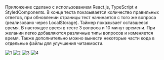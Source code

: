 Приложение сделано с использованием React.js, TypeScript и StyledComponents.
В конце теста показывается количество правильных ответов, при обновлении страницы тест начинается с того же вопроса (реализовано через LocalStorage).
Таймер показывает оставшееся время. 
В настоящее вреся в тесте 3 вопроса и 10 минут времени. При желании легко добавляются различные типы вопросов и изменяется время. 
Также дополнительно можно вынести некоторые части кода в отдельные файлы для улучшения читаемости.



![1](https://github.com/Allakhverdiev1/FrontendTest/assets/160232071/b6d392fc-d898-441d-a904-c342dcb231b0)
![2](https://github.com/Allakhverdiev1/FrontendTest/assets/160232071/a7608d93-7810-46e3-ab6c-61df3f388380)
![3](https://github.com/Allakhverdiev1/FrontendTest/assets/160232071/8d89aaeb-38c2-4ba0-9ebc-6c5b5163762d)
![4](https://github.com/Allakhverdiev1/FrontendTest/assets/160232071/ef5ef890-9051-4fd3-ba08-aa932d6dac46)
